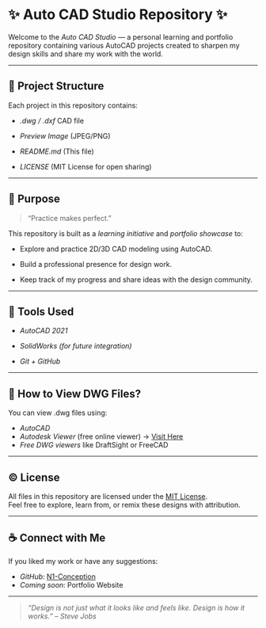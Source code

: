 # ✨ Auto CAD Studio Repository ✨

Welcome to the *Auto CAD Studio* — a personal learning and portfolio repository containing various AutoCAD projects created to sharpen my design skills and share my work with the world.

---

## 📁 Project Structure

Each project in this repository contains:

- *.dwg / .dxf* CAD file

- *Preview Image* (JPEG/PNG)

- *README.md* (This file)

- *LICENSE* (MIT License for open sharing)

---

## 🎯 Purpose

> “Practice makes perfect.”

This repository is built as a *learning initiative* and *portfolio showcase* to:

- Explore and practice 2D/3D CAD modeling using AutoCAD.

- Build a professional presence for design work.

- Keep track of my progress and share ideas with the design community.

---

## 🌈 Tools Used

- *AutoCAD 2021*

- *SolidWorks (for future integration)*

- *Git + GitHub*


---

## 📌 How to View DWG Files?

You can view .dwg files using:
- *AutoCAD*
- *Autodesk Viewer* (free online viewer) → [Visit Here](https://viewer.autodesk.com/)
- *Free DWG viewers* like DraftSight or FreeCAD

---

## © License

All files in this repository are licensed under the [MIT License](./LICENSE).  
Feel free to explore, learn from, or remix these designs with attribution.

---

## ☕ Connect with Me

If you liked my work or have any suggestions:
- *GitHub*: [N1-Conception](https://github.com/N1-Conception)
- *Coming soon*: Portfolio Website

---

> *“Design is not just what it looks like and feels like. Design is how it works.” – Steve Jobs*
